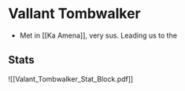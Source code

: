 # Vallant Tombwalker
* Met in [[Ka Amena]], very sus. Leading us to the 

## Stats
![[Valant_Tombwalker_Stat_Block.pdf]]